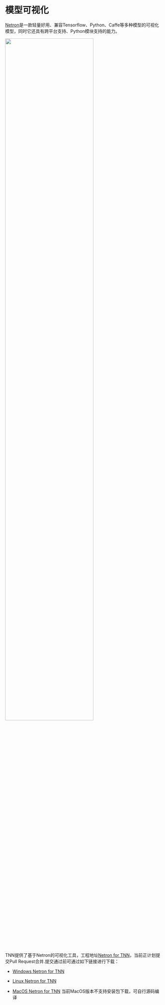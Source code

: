 # 模型可视化
[Netron](https://github.com/lutzroeder/netron)是一款轻量好用、兼容Tensorflow、Python、Caffe等多种模型的可视化模型，同时它还具有跨平台支持、Python模块支持的能力。

<div align=left ><img src="./resource/tnn-netron.jpg" width = "75%" height = "75%"/>

TNN提供了基于Netron的可视化工具，工程地址[Netron for TNN](https://github.com/masterwan96/netron)，当前正计划提交Pull Request合并.提交通过前可通过如下链接进行下载：
* [Windows Netron for TNN](https://raw.githubusercontent.com/darrenyao87/tnn-models/master/netron/Netron%20Setup%204.1.1.exe.zip)

* [Linux Netron for TNN](https://raw.githubusercontent.com/darrenyao87/tnn-models/master/netron/Netron-4.1.1.AppImage.zip)

* [MacOS Netron for TNN](https://github.com/masterwan96/netron)
  当前MacOS版本不支持安装包下载，可自行源码编译
